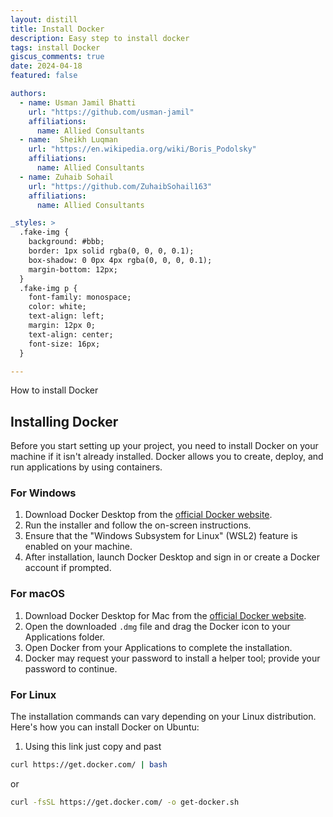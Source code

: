 ```yaml
---
layout: distill
title: Install Docker
description: Easy step to install docker
tags: install Docker
giscus_comments: true
date: 2024-04-18
featured: false

authors:
  - name: Usman Jamil Bhatti
    url: "https://github.com/usman-jamil"
    affiliations:
      name: Allied Consultants
  - name:  Sheikh Luqman
    url: "https://en.wikipedia.org/wiki/Boris_Podolsky"
    affiliations:
      name: Allied Consultants
  - name: Zuhaib Sohail
    url: "https://github.com/ZuhaibSohail163"
    affiliations:
      name: Allied Consultants

_styles: >
  .fake-img {
    background: #bbb;
    border: 1px solid rgba(0, 0, 0, 0.1);
    box-shadow: 0 0px 4px rgba(0, 0, 0, 0.1);
    margin-bottom: 12px;
  }
  .fake-img p {
    font-family: monospace;
    color: white;
    text-align: left;
    margin: 12px 0;
    text-align: center;
    font-size: 16px;
  }

---
```


How to install Docker

## Installing Docker

Before you start setting up your project, you need to install Docker on your machine if it isn't already installed. Docker allows you to create, deploy, and run applications by using containers.

### For Windows

1. Download Docker Desktop from the [official Docker website](https://www.docker.com/products/docker-desktop).
2. Run the installer and follow the on-screen instructions.
3. Ensure that the "Windows Subsystem for Linux" (WSL2) feature is enabled on your machine.
4. After installation, launch Docker Desktop and sign in or create a Docker account if prompted.

### For macOS

1. Download Docker Desktop for Mac from the [official Docker website](https://www.docker.com/products/docker-desktop).
2. Open the downloaded `.dmg` file and drag the Docker icon to your Applications folder.
3. Open Docker from your Applications to complete the installation.
4. Docker may request your password to install a helper tool; provide your password to continue.

### For Linux

The installation commands can vary depending on your Linux distribution. Here's how you can install Docker on Ubuntu:

1. Using this link just copy and past
```bash
curl https://get.docker.com/ | bash
```
or
```bash
curl -fsSL https://get.docker.com/ -o get-docker.sh
```